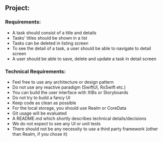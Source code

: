 ## Project:

### Requirements:

* A task should consist of a title and details
* Tasks' titles should be shown in a list
* Tasks can be deleted in listing screen
* To see the detail of a task, a user should be able to navigate to detail screen
* A user should be able to save, delete and update a task in detail screen

### Technical Requirements:

* Feel free to use any architecture or design pattern
* Do not use any reactive paradigm (SwiftUI, RxSwift etc.) 
* You can build the user interface with XIBs or Storyboards
* Do not try to build a fancy UI
* Keep code as clean as possible
* For the local storage, you should use Realm or CoreData
* Git usage will be evaluated
* A README.md which shortly describes technical details/decisions
* We do not expect to see any UI or unit tests
* There should not be any necessity to use a third party framework (other than Realm, if you chose it)
